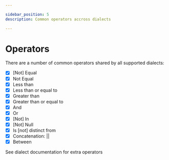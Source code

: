 ```yaml
---

sidebar_position: 5
description: Common operators accross dialects

---
```


# Operators

There are a number of common operators shared by all supported dialects:

* [X] [Not] Equal
* [X] Not Equal
* [X] Less than
* [X] Less than or equal to
* [X] Greater than
* [X] Greater than or equal to
* [X] And
* [X] Or
* [X] [Not] In
* [X] [Not] Null
* [X] Is [not] distinct from
* [X] Concatenation: ||
* [X] Between

See dialect documentation for extra operators
